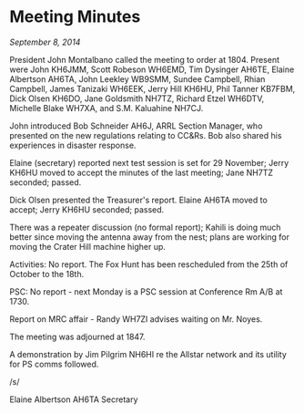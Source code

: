# Meeting Minutes

*September 8, 2014*

President John Montalbano called the meeting to order at 1804. Present
were John KH6JMM, Scott Robeson WH6EMD, Tim Dysinger AH6TE, Elaine
Albertson AH6TA, John Leekley WB9SMM, Sundee Campbell, Rhian Campbell,
James Tanizaki WH6EEK, Jerry Hill KH6HU, Phil Tanner KB7FBM, Dick
Olsen KH6DO, Jane Goldsmith NH7TZ, Richard Etzel WH6DTV, Michelle
Blake WH7XA, and S.M. Kaluahine NH7CJ.

John introduced Bob Schneider AH6J, ARRL Section Manager, who
presented on the new regulations relating to CC&Rs. Bob also shared
his experiences in disaster response.

Elaine (secretary) reported next test session is set for 29 November;
Jerry KH6HU moved to accept the minutes of the last meeting; Jane
NH7TZ seconded; passed.

Dick Olsen presented the Treasurer's report. Elaine AH6TA moved to
accept; Jerry KH6HU seconded; passed.

There was a repeater discussion (no formal report); Kahili is doing
much better since moving the antenna away from the nest; plans are
working for moving the Crater Hill machine higher up.

Activities: No report. The Fox Hunt has been rescheduled from the 25th
of October to the 18th.

PSC: No report - next Monday is a PSC session at Conference Rm A/B at
1730.

Report on MRC affair - Randy WH7ZI advises waiting on Mr. Noyes.

The meeting was adjourned at 1847.

A demonstration by Jim Pilgrim NH6HI re the Allstar network and its
utility for PS comms followed.

/s/

Elaine Albertson AH6TA
Secretary
